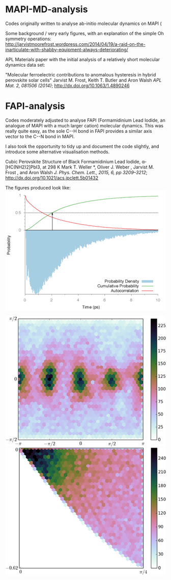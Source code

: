MAPI-MD-analysis
================

Codes originally written to analyse ab-initio molecular dynamics on MAPI (

Some background / very early figures, with an explanation of the simple Oh symmetry operations: http://jarvistmoorefrost.wordpress.com/2014/04/19/a-raid-on-the-inarticulate-with-shabby-equipment-always-deteriorating/

APL Materials paper with the initial analysis of a relatively short molecular dynamics data set: 

"Molecular ferroelectric contributions to anomalous hysteresis in hybrid perovskite solar cells" 
Jarvist M. Frost, Keith T. Butler and Aron Walsh
*APL Mat. 2, 081506 (2014)*; http://dx.doi.org/10.1063/1.4890246

FAPI-analysis
=============

Codes moderately adjusted to analyse FAPI (Formamidinium Lead Iodide, an analogue of MAPI with a much larger cation) molecular dynamics. This was really quite easy, as the sole C--H bond in FAPI provides a similar axis vector to the C--N bond in MAPI.

I also took the opportunity to tidy up and document the code slightly, and introduce some alternative visualisation methods.

Cubic Perovskite Structure of Black Formamidinium Lead Iodide, α-[HC(NH2)2]PbI3, at 298 K
Mark T. Weller *, Oliver J. Weber , Jarvist M. Frost , and Aron Walsh
*J. Phys. Chem. Lett., 2015, 6, pp 3209–3212*;
http://dx.doi.org/10.1021/acs.jpclett.5b01432

The figures produced look like:
![Correlation figure, GNUPLOT](300K_FAPI_correlation.png)

![Orientation density, no symmetry operations applied, hexbin in Python/Matplotlib](300K_FAPI_hexhistogram_no_symm.png)
![Orientation density, full Oh symmetry, hexbin in Python/Matplotlib](300K_FAPI_hexhistogram_Oh_symm.png)
